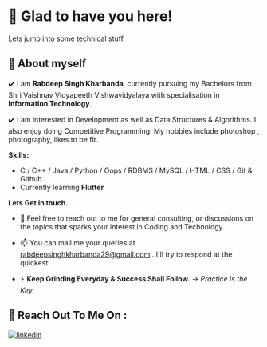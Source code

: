 
#     👋     Glad to have you here!
Lets jump into some technical stuff


## 🚀 About myself
✔️ I am **Rabdeep Singh Kharbanda**, currently pursuing my Bachelors from Shri Vaishnav Vidyapeeth Vishwavidyalaya with specialisation in **Information Technology**.

✔️ I am interested in Development as well as Data Structures & Algorithms. I also enjoy doing Competitive Programming. My hobbies include photoshop , photography, likes to be fit.

**Skills:**

  * C / C++ / Java / Python / Oops / RDBMS / MySQL / HTML / CSS /  Git & Github
  * Currently learning **Flutter**

**Lets Get in touch.**
* 💬 Feel free to reach out to me for general consulting, or discussions on the topics that sparks your interest in Coding and Technology.

* 📫 You can mail me your queries at rabdeepsinghkharbanda29@gmail.com . I'll try to respond at the quickest!

* ⚡ **Keep Grinding Everyday & Success Shall Follow.**   *-> Practice is the Key*




## 🔗 Reach Out To Me On :

[![linkedin](https://img.shields.io/badge/linkedin-0A66C2?style=for-the-badge&logo=linkedin&logoColor=white)](https://www.linkedin.com/in/rabdeep-singh-kharbanda-35616b206/) 
